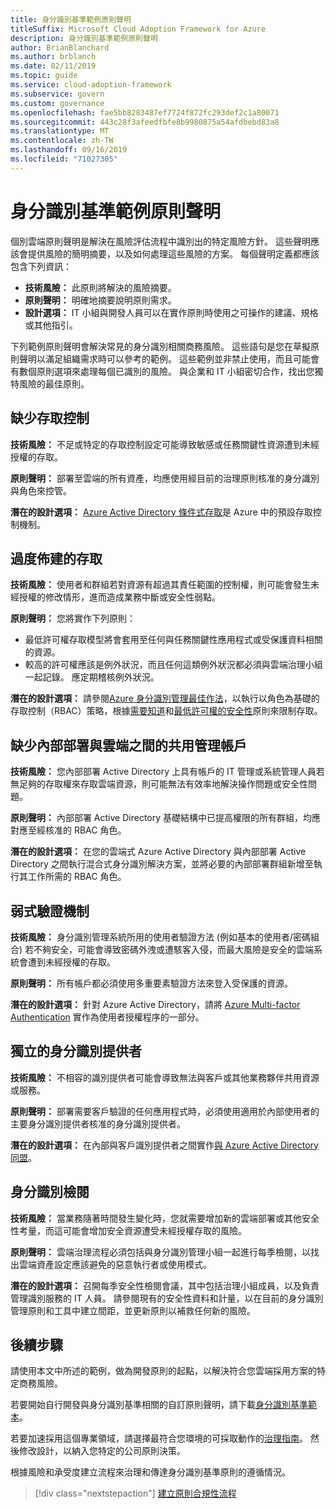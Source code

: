```yaml
---
title: 身分識別基準範例原則聲明
titleSuffix: Microsoft Cloud Adoption Framework for Azure
description: 身分識別基準範例原則聲明
author: BrianBlanchard
ms.author: brblanch
ms.date: 02/11/2019
ms.topic: guide
ms.service: cloud-adoption-framework
ms.subservice: govern
ms.custom: governance
ms.openlocfilehash: fae5bb8283487ef7724f872fc293def2c1a80071
ms.sourcegitcommit: 443c28f3afeedfbfe8b9980875a54afdbebd83a8
ms.translationtype: MT
ms.contentlocale: zh-TW
ms.lasthandoff: 09/16/2019
ms.locfileid: "71027305"
---
```

# <a name="identity-baseline-sample-policy-statements"></a>身分識別基準範例原則聲明

個別雲端原則聲明是解決在風險評估流程中識別出的特定風險方針。 這些聲明應該會提供風險的簡明摘要，以及如何處理這些風險的方案。 每個聲明定義都應該包含下列資訊：

- **技術風險：** 此原則將解決的風險摘要。
- **原則聲明：** 明確地摘要說明原則需求。
- **設計選項：** IT 小組與開發人員可以在實作原則時使用之可操作的建議、規格或其他指引。

下列範例原則聲明會解決常見的身分識別相關商務風險。 這些語句是您在草擬原則聲明以滿足組織需求時可以參考的範例。 這些範例並非禁止使用，而且可能會有數個原則選項來處理每個已識別的風險。 與企業和 IT 小組密切合作，找出您獨特風險的最佳原則。

## <a name="lack-of-access-controls"></a>缺少存取控制

**技術風險：** 不足或特定的存取控制設定可能導致敏感或任務關鍵性資源遭到未經授權的存取。

**原則聲明：** 部署至雲端的所有資產，均應使用經目前的治理原則核准的身分識別與角色來控管。

**潛在的設計選項：** [Azure Active Directory 條件式存取](https://docs.microsoft.com/azure/active-directory/conditional-access/overview)是 Azure 中的預設存取控制機制。

## <a name="overprovisioned-access"></a>過度佈建的存取

**技術風險：** 使用者和群組若對資源有超過其責任範圍的控制權，則可能會發生未經授權的修改情形，進而造成業務中斷或安全性弱點。

**原則聲明：** 您將實作下列原則：

- 最低許可權存取模型將會套用至任何與任務關鍵性應用程式或受保護資料相關的資源。
- 較高的許可權應該是例外狀況，而且任何這類例外狀況都必須與雲端治理小組一起記錄。 應定期稽核例外狀況。

**潛在的設計選項：** 請參閱[Azure 身分識別管理最佳作法](https://docs.microsoft.com/azure/security/azure-security-identity-management-best-practices)，以執行以角色為基礎的存取控制（RBAC）策略，根據[需要知道](https://wikipedia.org/wiki/Need_to_know)和[最低許可權的安全性](https://wikipedia.org/wiki/Principle_of_least_privilege)原則來限制存取。

## <a name="lack-of-shared-management-accounts-between-on-premises-and-the-cloud"></a>缺少內部部署與雲端之間的共用管理帳戶

**技術風險：** 您內部部署 Active Directory 上具有帳戶的 IT 管理或系統管理人員若無足夠的存取權來存取雲端資源，則可能無法有效率地解決操作問題或安全性問題。

**原則聲明：** 內部部署 Active Directory 基礎結構中已提高權限的所有群組，均應對應至經核准的 RBAC 角色。

**潛在的設計選項：** 在您的雲端式 Azure Active Directory 與內部部署 Active Directory 之間執行混合式身分識別解決方案，並將必要的內部部署群組新增至執行其工作所需的 RBAC 角色。

## <a name="weak-authentication-mechanisms"></a>弱式驗證機制

**技術風險：** 身分識別管理系統所用的使用者驗證方法 (例如基本的使用者/密碼組合) 若不夠安全，可能會導致密碼外洩或遭駭客入侵，而最大風險是安全的雲端系統會遭到未經授權的存取。

**原則聲明：** 所有帳戶都必須使用多重要素驗證方法來登入受保護的資源。

**潛在的設計選項：** 針對 Azure Active Directory，請將 [Azure Multi-factor Authentication](https://docs.microsoft.com/azure/active-directory/authentication/concept-mfa-howitworks) 實作為使用者授權程序的一部分。

## <a name="isolated-identity-providers"></a>獨立的身分識別提供者

**技術風險：** 不相容的識別提供者可能會導致無法與客戶或其他業務夥伴共用資源或服務。

**原則聲明：** 部署需要客戶驗證的任何應用程式時，必須使用適用於內部使用者的主要身分識別提供者核准的身分識別提供者。

**潛在的設計選項：** 在內部與客戶識別提供者之間實作[與 Azure Active Directory 同盟](https://docs.microsoft.com/azure/active-directory/hybrid/whatis-fed)。

## <a name="identity-reviews"></a>身分識別檢閱

**技術風險：** 當業務隨著時間發生變化時，您就需要增加新的雲端部署或其他安全性考量，而這可能會增加安全資源遭受未經授權存取的風險。

**原則聲明：** 雲端治理流程必須包括與身分識別管理小組一起進行每季檢閱，以找出雲端資產設定應該避免的惡意執行者或使用模式。

**潛在的設計選項：** 召開每季安全性檢閱會議，其中包括治理小組成員，以及負責管理識別服務的 IT 人員。 請參閱現有的安全性資料和計量，以在目前的身分識別管理原則和工具中建立間距，並更新原則以補救任何新的風險。

## <a name="next-steps"></a>後續步驟

請使用本文中所述的範例，做為開發原則的起點，以解決符合您雲端採用方案的特定商務風險。

若要開始自行開發與身分識別基準相關的自訂原則聲明，請下載[身分識別基準範本](./template.md)。

若要加速採用這個專業領域，請選擇最符合您環境的可採取動作的[治理指南](../guides/index.md)。 然後修改設計，以納入您特定的公司原則決策。

根據風險和承受度建立流程來治理和傳達身分識別基準原則的遵循情況。

> [!div class="nextstepaction"]
> [建立原則合規性流程](./compliance-processes.md)
